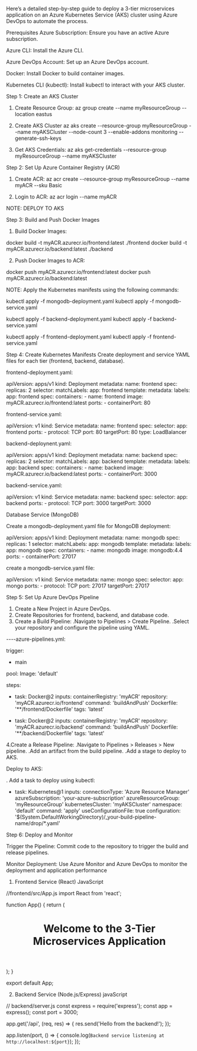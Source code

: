 
Here’s a detailed step-by-step guide to deploy a 3-tier microservices application on an Azure Kubernetes Service (AKS) cluster using Azure DevOps to automate the process.

Prerequisites
Azure Subscription: Ensure you have an active Azure subscription.

Azure CLI: Install the Azure CLI.

Azure DevOps Account: Set up an Azure DevOps account.

Docker: Install Docker to build container images.

Kubernetes CLI (kubectl): Install kubectl to interact with your AKS cluster.


Step 1: Create an AKS Cluster

 1. Create Resource Group:
az group create --name myResourceGroup --location eastus

 2. Create AKS Cluster
az aks create --resource-group myResourceGroup --name myAKSCluster --node-count 3 --enable-addons monitoring --generate-ssh-keys

 3. Get AKS Credentials:
az aks get-credentials --resource-group myResourceGroup --name myAKSCluster


Step 2: Set Up Azure Container Registry (ACR)

 1. Create ACR:
az acr create --resource-group myResourceGroup --name myACR --sku Basic

 2. Login to ACR:
az acr login --name myACR



NOTE: DEPLOY TO AKS

Step 3: Build and Push Docker Images

 1. Build Docker Images:

docker build -t myACR.azurecr.io/frontend:latest ./frontend
docker build -t myACR.azurecr.io/backend:latest ./backend

 2. Push Docker Images to ACR:

docker push myACR.azurecr.io/frontend:latest
docker push myACR.azurecr.io/backend:latest


NOTE: Apply the Kubernetes manifests using the following commands:

kubectl apply -f mongodb-deployment.yaml
kubectl apply -f mongodb-service.yaml

kubectl apply -f backend-deployment.yaml
kubectl apply -f backend-service.yaml

kubectl apply -f frontend-deployment.yaml
kubectl apply -f frontend-service.yaml




Step 4: Create Kubernetes Manifests
Create deployment and service YAML files for each tier (frontend, backend, database).

frontend-deployment.yaml:

apiVersion: apps/v1
kind: Deployment
metadata:
  name: frontend
spec:
  replicas: 2
  selector:
    matchLabels:
      app: frontend
  template:
    metadata:
      labels:
        app: frontend
    spec:
      containers:
      - name: frontend
        image: myACR.azurecr.io/frontend:latest
        ports:
        - containerPort: 80


frontend-service.yaml:

apiVersion: v1
kind: Service
metadata:
  name: frontend
spec:
  selector:
    app: frontend
  ports:
    - protocol: TCP
      port: 80
      targetPort: 80
  type: LoadBalancer



backend-deploynent.yaml:

apiVersion: apps/v1
kind: Deployment
metadata:
  name: backend
spec:
  replicas: 2
  selector:
    matchLabels:
      app: backend
  template:
    metadata:
      labels:
        app: backend
    spec:
      containers:
      - name: backend
        image: myACR.azurecr.io/backend:latest
        ports:
        - containerPort: 3000


backend-service.yaml:

apiVersion: v1
kind: Service
metadata:
  name: backend
spec:
  selector:
    app: backend
  ports:
    - protocol: TCP
      port: 3000
      targetPort: 3000



Database Service (MongoDB)

Create a mongodb-deployment.yaml file for MongoDB deployment:


apiVersion: apps/v1
kind: Deployment
metadata:
  name: mongodb
spec:
  replicas: 1
  selector:
    matchLabels:
      app: mongodb
  template:
    metadata:
      labels:
        app: mongodb
    spec:
      containers:
      - name: mongodb
        image: mongodb:4.4
        ports:
        - containerPort: 27017


create a mongodb-service.yaml file:

apiVersion: v1
kind: Service
metadata:
  name: mongo
spec:
  selector:
    app: mongo
  ports:
    - protocol: TCP
      port: 27017
      targetPort: 27017



Step 5: Set Up Azure DevOps Pipeline

1. Create a New Project in Azure DevOps.
2. Create Repositories for frontend, backend, and database code.
3. Create a Build Pipeline:
     .Navigate to Pipelines > Create Pipeline.
     .Select your repository and configure the pipeline using YAML.

----azure-pipelines.yml:

trigger:
- main

pool:
  Image: 'default'

steps:
- task: Docker@2
  inputs:
    containerRegistry: 'myACR'
    repository: 'myACR.azurecr.io/frontend'
    command: 'buildAndPush'
    Dockerfile: '**/frontend/Dockerfile'
    tags: 'latest'

- task: Docker@2
  inputs:
    containerRegistry: 'myACR'
    repository: 'myACR.azurecr.io/backend'
    command: 'buildAndPush'
    Dockerfile: '**/backend/Dockerfile'
    tags: 'latest'




4.Create a Release Pipeline:
    .Navigate to Pipelines > Releases > New pipeline.
    .Add an artifact from the build pipeline.
    .Add a stage to deploy to AKS.

Deploy to AKS:

. Add a task to deploy using kubectl:

- task: Kubernetes@1
  inputs:
    connectionType: 'Azure Resource Manager'
    azureSubscription: 'your-azure-subscription'
    azureResourceGroup: 'myResourceGroup'
    kubernetesCluster: 'myAKSCluster'
    namespace: 'default'
    command: 'apply'
    useConfigurationFile: true
    configuration: '$(System.DefaultWorkingDirectory)/_your-build-pipeline-name/drop/*.yaml'


Step 6: Deploy and Monitor

Trigger the Pipeline: Commit code to the repository to trigger the build and release pipelines.

Monitor Deployment: Use Azure Monitor and Azure DevOps to monitor the deployment and application performance



1. Frontend Service (React) JavaScript


//frontend/src/App.js
import React from 'react';

function App() {
  return (
    <div className="App">
      <header className="App-header">
        <h1>Welcome to the 3-Tier Microservices Application</h1>
      </header>
    </div>
  );
}

export default App;





2. Backend Service (Node.js/Express) javaScript


// backend/server.js
const express = require('express');
const app = express();
const port = 3000;

app.get('/api', (req, res) => {
  res.send('Hello from the backend!');
});

app.listen(port, () => {
  console.log(`Backend service listening at http://localhost:${port}`);
});
